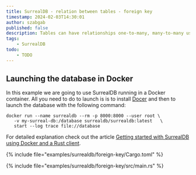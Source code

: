 ```yaml
---
title: SurrealDB - relation between tables - foreign key
timestamp: 2024-02-03T14:30:01
author: szabgab
published: false
description: Tables can have relationships one-to-many, many-to-many using foreign keys.
tags:
    - SurrealDB
todo:
    - TODO
---
```



## Launching the database in Docker

In this example we are going to use SurrealDB running in a Docker container. All you need to do to launch is is to install [Docer](https://www.docker.com/)
and then to launch the database with the following command:

```
docker run --name surrealdb --rm -p 8000:8000 --user root \
   -v my-surreal-db:/database surrealdb/surrealdb:latest   \
   start --log trace file://database
```

For detailed explanation check out the article [Getting started with SurrealDB using Docker and a Rust client](/surrealdb-with-docker).


{% include file="examples/surrealdb/foreign-key/Cargo.toml" %}

{% include file="examples/surrealdb/foreign-key/src/main.rs" %}

